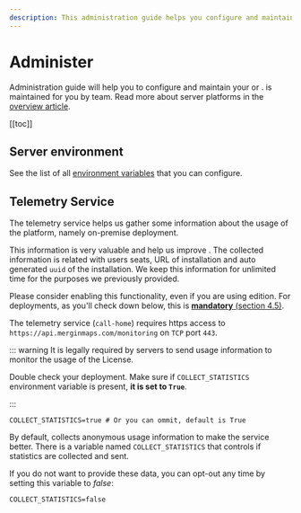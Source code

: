 ```yaml
---
description: This administration guide helps you configure and maintain your Mergin Maps CE and Mergin Maps EE effectively. 
---
```


# Administer
 
Administration guide will help you to configure and maintain your <CommunityPlatformNameLink /> or <EnterprisePlatformNameLink />. <ServerCloudNameLink /> is maintained for you by <MainPlatformName /> team. Read more about server platforms in the [overview article](../).
 
[[toc]]

## Server environment

See the list of all [environment variables](../environment/) that you can configure.

## Telemetry Service

The telemetry service helps us gather some information about the usage of the platform, namely on-premise deployment. 

This information is very valuable and help us improve <MainPlatformName />. The collected information is related with users seats, URL of installation and auto generated `uuid` of the installation. We keep this information for unlimited time for the purposes we previously provided.

Please consider enabling this functionality, even if you are using <CommunityPlatformName /> edition. For <EnterprisePlatformName /> deployments, as you'll check down below, this is [<b>mandatory</b> (section 4.5)](https://merginmaps.com/licenses/license-ee).

The <MainPlatformName /> telemetry service (`call-home`) requires https access to `https://api.merginmaps.com/monitoring` on `TCP` port `443`.

<ServerType type="EE" /> <SinceBadge type="Server" version="2023.2" />
::: warning
It is legally required by <EnterprisePlatformName /> servers to send usage information to monitor the usage of the License.

Double check your deployment. Make sure if `COLLECT_STATISTICS` environment variable is present, <b>it is set to `True`</b>.

:::

```
COLLECT_STATISTICS=true # Or you can ommit, default is True
```

<ServerType type="CE" />


By default, <CommunityPlatformName /> collects anonymous usage information to make the service better. There is a variable named `COLLECT_STATISTICS` that controls if statistics are collected and sent. 

If you do not want to provide these data, you can opt-out any time by setting this variable to *false*:
```
COLLECT_STATISTICS=false
```


